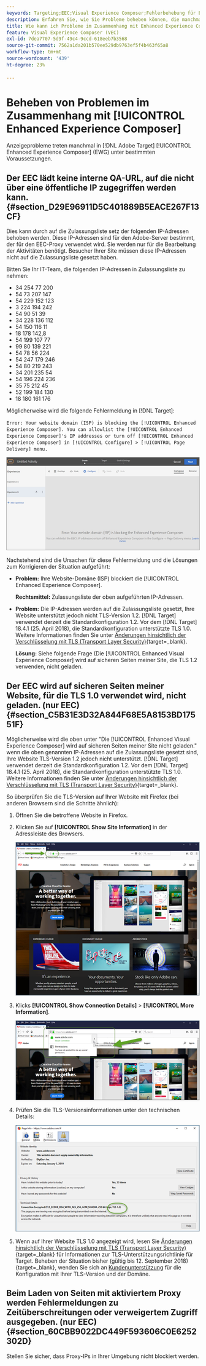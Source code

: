 ```yaml
---
keywords: Targeting;EEC;Visual Experience Composer;Fehlerbehebung für Enhanced Experience Composer;Fehlerbehebung
description: Erfahren Sie, wie Sie Probleme beheben können, die manchmal im Adobe auftreten [!DNL Target] Enhanced Experience Composer (EEC) unter bestimmten Bedingungen.
title: Wie kann ich Probleme im Zusammenhang mit Enhanced Experience Composer beheben?
feature: Visual Experience Composer (VEC)
exl-id: 7dea7707-5d9f-49c4-9ccd-618eeb7b3568
source-git-commit: 7562a1da201b570ee529db9763ef5f4b463f65a8
workflow-type: tm+mt
source-wordcount: '439'
ht-degree: 23%

---
```


# Beheben von Problemen im Zusammenhang mit [!UICONTROL Enhanced Experience Composer]

Anzeigeprobleme treten manchmal in [!DNL Adobe Target] [!UICONTROL Enhanced Experience Composer] (EWG) unter bestimmten Voraussetzungen.

## Der EEC lädt keine interne QA-URL, auf die nicht über eine öffentliche IP zugegriffen werden kann. {#section_D29E96911D5C401889B5EACE267F13CF}

Dies kann durch auf die Zulassungsliste setz der folgenden IP-Adressen behoben werden. Diese IP-Adressen sind für den Adobe-Server bestimmt, der für den EEC-Proxy verwendet wird. Sie werden nur für die Bearbeitung der Aktivitäten benötigt. Besucher Ihrer Site müssen diese IP-Adressen nicht auf die Zulassungsliste gesetzt haben.

Bitten Sie Ihr IT-Team, die folgenden IP-Adressen in Zulassungsliste zu nehmen:

* 34 254 77 200
* 54 73 207 147
* 54 229 152 123
* 3 224 194 242
* 54 90 51 39
* 34 228 136 112
* 54 150 116 11
* 18 178 142,8
* 54 199 107 77
* 99 80 139 221
* 54 78 56 224
* 54 247 179 246
* 54 80 219 243
* 34 201 235 54
* 54 196 224 236
* 35 75 212 45
* 52 199 184 130
* 18 180 161 176

Möglicherweise wird die folgende Fehlermeldung in [!DNL Target]:

`Error: Your website domain (ISP) is blocking the [!UICONTROL Enhanced Experience Composer]. You can allowlist the [!UICONTROL Enhanced Experience Composer]'s IP addresses or turn off [!UICONTROL Enhanced Experience Composer] in [!UICONTROL Configure] > [!UICONTROL Page Delivery] menu.`

![EEC_error-Bild](assets/EEC_error.png)

Nachstehend sind die Ursachen für diese Fehlermeldung und die Lösungen zum Korrigieren der Situation aufgeführt:

* **Problem:** Ihre Website-Domäne (ISP) blockiert die [!UICONTROL Enhanced Experience Composer].

  **Rechtsmittel:** Zulassungsliste der oben aufgeführten IP-Adressen.

* **Problem:** Die IP-Adressen werden auf die Zulassungsliste gesetzt, Ihre Website unterstützt jedoch nicht TLS-Version 1.2. [!DNL Target] verwendet derzeit die Standardkonfiguration 1.2. Vor dem [!DNL Target] 18.4.1 (25. April 2018), die Standardkonfiguration unterstützte TLS 1.0. Weitere Informationen finden Sie unter [Änderungen hinsichtlich der Verschlüsselung mit TLS (Transport Layer Security)](https://experienceleague.adobe.com/docs/target-dev/developer/implementation/tls-transport-layer-security-encryption.html){target=_blank}.

  **Lösung:** Siehe folgende Frage (Die [!UICONTROL Enhanced Visual Experience Composer] wird auf sicheren Seiten meiner Site, die TLS 1.2 verwenden, nicht geladen.

## Der EEC wird auf sicheren Seiten meiner Website, für die TLS 1.0 verwendet wird, nicht geladen. (nur EEC)   {#section_C5B31E3D32A844F68E5A8153BD17551F}

Möglicherweise wird die oben unter &quot;Die [!UICONTROL Enhanced Visual Experience Composer] wird auf sicheren Seiten meiner Site nicht geladen.&quot; wenn die oben genannten IP-Adressen auf die Zulassungsliste gesetzt sind, Ihre Website TLS-Version 1.2 jedoch nicht unterstützt. [!DNL Target] verwendet derzeit die Standardkonfiguration 1.2. Vor dem [!DNL Target] 18.4.1 (25. April 2018), die Standardkonfiguration unterstützte TLS 1.0. Weitere Informationen finden Sie unter [Änderungen hinsichtlich der Verschlüsselung mit TLS (Transport Layer Security)](https://experienceleague.adobe.com/docs/target-dev/developer/implementation/tls-transport-layer-security-encryption.html){target=_blank}.

So überprüfen Sie die TLS-Version auf Ihrer Website mit Firefox (bei anderen Browsern sind die Schritte ähnlich):

1. Öffnen Sie die betroffene Website in Firefox.
1. Klicken Sie auf **[!UICONTROL Show Site Information]** in der Adressleiste des Browsers.

   ![firefox_more_info-Bild](assets/firefox_more_info.png)

1. Klicks **[!UICONTROL Show Connection Details]** > **[!UICONTROL More Information]**.

   ![firefox_more_info_2-Bild](assets/firefox_more_info_2.png)

1. Prüfen Sie die TLS-Versionsinformationen unter den technischen Details:

   ![firefox_more_info_3-Bild](assets/firefox_more_info_3.png)

1. Wenn auf Ihrer Website TLS 1.0 angezeigt wird, lesen Sie [Änderungen hinsichtlich der Verschlüsselung mit TLS (Transport Layer Security)](https://experienceleague.adobe.com/docs/target-dev/developer/implementation/tls-transport-layer-security-encryption.html){target=_blank} für Informationen zur TLS-Unterstützungsrichtlinie für Target. Beheben der Situation bisher (gültig bis 12. September 2018){target=_blank}, wenden Sie sich an [Kundenunterstützung](/help/main/cmp-resources-and-contact-information.md#reference_ACA3391A00EF467B87930A450050077C) für die Konfiguration mit Ihrer TLS-Version und der Domäne.

## Beim Laden von Seiten mit aktiviertem Proxy werden Fehlermeldungen zu Zeitüberschreitungen oder verweigertem Zugriff ausgegeben. (nur EEC)   {#section_60CBB9022DC449F593606C0E6252302D}

Stellen Sie sicher, dass Proxy-IPs in Ihrer Umgebung nicht blockiert werden.
